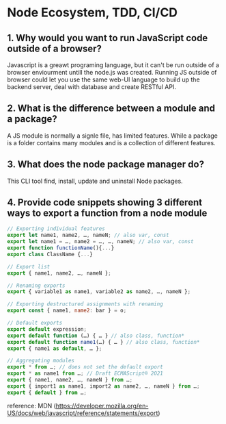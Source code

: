 #  Node Ecosystem, TDD, CI/CD

## 1. Why would you want to run JavaScript code outside of a browser?

Javascript is a greawt programing language, but it can't be run outside of a browser enviourment untill the node.js was created. Running JS outside of browser could let you use the same web-UI language to build up the backend server, deal with database and create RESTful API.

## 2. What is the difference between a module and a package?

A JS module is normally a signle file, has limited features. While a package is a folder contains many modules and is a collection of different features.

## 3. What does the node package manager do?

This CLI tool find, install, update and uninstall Node packages.

## 4. Provide code snippets showing 3 different ways to export a function from a node module

```javascript
// Exporting individual features
export let name1, name2, …, nameN; // also var, const
export let name1 = …, name2 = …, …, nameN; // also var, const
export function functionName(){...}
export class ClassName {...}

// Export list
export { name1, name2, …, nameN };

// Renaming exports
export { variable1 as name1, variable2 as name2, …, nameN };

// Exporting destructured assignments with renaming
export const { name1, name2: bar } = o;

// Default exports
export default expression;
export default function (…) { … } // also class, function*
export default function name1(…) { … } // also class, function*
export { name1 as default, … };

// Aggregating modules
export * from …; // does not set the default export
export * as name1 from …; // Draft ECMAScript® 2O21
export { name1, name2, …, nameN } from …;
export { import1 as name1, import2 as name2, …, nameN } from …;
export { default } from …;

```

reference: MDN (https://developer.mozilla.org/en-US/docs/web/javascript/reference/statements/export)
